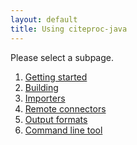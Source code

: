 ```yaml
---
layout: default
title: Using citeproc-java
---
```


Please select a subpage.

<ol>
<li><a href="{{ site.baseurl }}using/getting-started">Getting started</a></li>
<li><a href="{{ site.baseurl }}using/building">Building</a></li>
<li><a href="{{ site.baseurl }}using/importers">Importers</a></li>
<li><a href="{{ site.baseurl }}using/remote">Remote connectors</a></li>
<li><a href="{{ site.baseurl }}using/output-formats">Output formats</a></li>
<li><a href="{{ site.baseurl }}using/command-line-tool">Command line tool</a></li>
</ol>